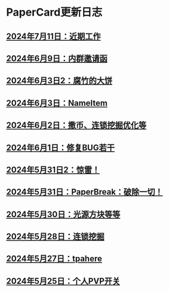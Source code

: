 
# PaperCard更新日志

## [2024年7月11日：近期工作](./20240711)

## [2024年6月9日：内群邀请函](./20240609)

## [2024年6月3日2：腐竹的大饼](./20240603_2)

## [2024年6月3日：NameItem](./20240603)

## [2024年6月2日：撒币、连锁挖掘优化等](./20240602)

## [2024年6月1日：修复BUG若干](./20240601)

## [2024年5月31日2：惊雷！](./20240531_2)

## [2024年5月31日：PaperBreak：破除一切！](./20240531)

## [2024年5月30日：光源方块等等](./20240530)

## [2024年5月28日：连锁挖掘](./20240528)

## [2024年5月27日：tpahere](./20240527)

## [2024年5月25日：个人PVP开关](./20240525)